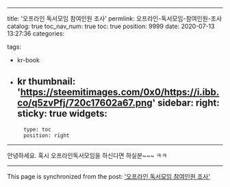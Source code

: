 
---
title: '오프라인 독서모임 참여인원 조사'
permlink: 오프라인-독서모임-참여인원-조사
catalog: true
toc_nav_num: true
toc: true
position: 9999
date: 2020-07-13 13:27:36
categories:

tags:
- kr-book
- kr
thumbnail: 'https://steemitimages.com/0x0/https://i.ibb.co/q5zvPfj/720c17602a67.png'
sidebar:
    right:
        sticky: true
widgets:
    -
        type: toc
        position: right
---


안녕하세요. 혹시 
오프라인독서모임을 하신다면
하실분~~~ ㅋㅋ


- - -

This page is synchronized from the post: ['오프라인 독서모임 참여인원 조사'](https://steempeak.com/@jacobyu/3mgqt4)
